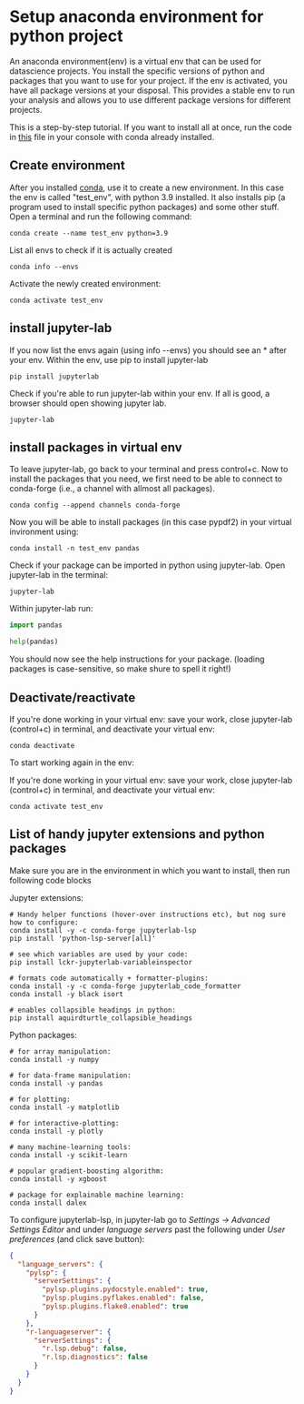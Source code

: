 
# Setup anaconda environment for python project

An anaconda environment(env) is a virtual env that can be used for datascience projects. You install the specific versions of python and packages that you want to use for your project.
If the env is activated, you have all package versions at your disposal. This provides a stable env to run your analysis and allows you to use different package versions for different projects.

This is a step-by-step tutorial. If you want to install all at once, run the code in [this](setup_anaconda_code.sh) file in your console with conda already installed.

## Create environment

After you installed [conda](https://anaconda.org), use it to create a new environment. In this case the env is called "test_env", with python 3.9 installed. It also installs pip (a program used to install specific python packages) and some other stuff.
Open a terminal and run the following command:
```console
conda create --name test_env python=3.9
```

List all envs to check if it is actually created

```console
conda info --envs   
```
Activate the newly created environment:

```console
conda activate test_env 
```

## install jupyter-lab
If you now list the envs again (using info --envs) you should see an * after your env. Within the env, use pip to install jupyter-lab

```console
pip install jupyterlab 
```

Check if you're able to run jupyter-lab within your env. If all is good, a browser should open showing jupyter lab.

```console
jupyter-lab 
```

## install packages in virtual env

To leave jupyter-lab, go back to your terminal and press control+c. Now to install the packages that you need, we first need to be able to connect to conda-forge (i.e., a channel with allmost all packages).
```console
conda config --append channels conda-forge
```
Now you will be able to install packages (in this case pypdf2) in your virtual invironment using:
```console
conda install -n test_env pandas
```

Check if your package can be imported in python using jupyter-lab. Open jupyter-lab in the terminal:
```console
jupyter-lab
```
Within jupyter-lab run:
```python
import pandas

help(pandas)
```

You should now see the help instructions for your package. (loading packages is case-sensitive, so make shure to spell it right!)

## Deactivate/reactivate

If you're done working in your virtual env: save your work, close jupyter-lab (control+c) in terminal, and deactivate your virtual env:

```console
conda deactivate
```
To start working again in the env:

If you're done working in your virtual env: save your work, close jupyter-lab (control+c) in terminal, and deactivate your virtual env:

```console
conda activate test_env
```


## List of handy jupyter extensions and python packages

Make sure you are in the environment in which you want to install, then run following code blocks

Jupyter extensions:
```console
# Handy helper functions (hover-over instructions etc), but nog sure how to configure:
conda install -y -c conda-forge jupyterlab-lsp
pip install 'python-lsp-server[all]'

# see which variables are used by your code:
pip install lckr-jupyterlab-variableinspector 

# formats code automatically + formatter-plugins:
conda install -y -c conda-forge jupyterlab_code_formatter  
conda install -y black isort

# enables collapsible headings in python:
pip install aquirdturtle_collapsible_headings
```

Python packages:
```console
# for array manipulation:
conda install -y numpy

# for data-frame manipulation:
conda install -y pandas

# for plotting:
conda install -y matplotlib

# for interactive-plotting:
conda install -y plotly

# many machine-learning tools:
conda install -y scikit-learn

# popular gradient-boosting algorithm:
conda install -y xgboost

# package for explainable machine learning:
conda install dalex
```


To configure jupyterlab-lsp, in jupyter-lab go to _Settings -> Advanced Settings Editor_ and under _language servers_ past the following under _User preferences_ (and click save button):

```json
{
  "language_servers": {
    "pylsp": {
      "serverSettings": {
        "pylsp.plugins.pydocstyle.enabled": true,
        "pylsp.plugins.pyflakes.enabled": false,
        "pylsp.plugins.flake8.enabled": true
      }
    },
    "r-languageserver": {
      "serverSettings": {
        "r.lsp.debug": false,
        "r.lsp.diagnostics": false
      }
    }
  }
}
```
